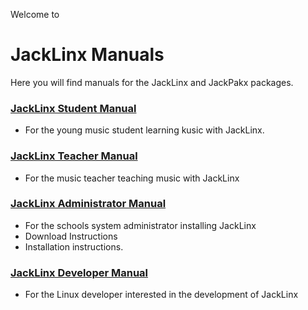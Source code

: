 Welcome to 
# JackLinx Manuals

Here you will find manuals for the JackLinx and JackPakx packages.

### [JackLinx Student Manual](https://github.com/felison/JackLinx-Manuals/blob/master/jacklinx-student-manual.md)
- For the young music student learning kusic with JackLinx.

### [JackLinx Teacher Manual](https://github.com/felison/JackLinx-Manuals/blob/master/jacklinx-teacher-manual.md)
- For the music teacher teaching music with JackLinx

### [JackLinx Administrator Manual](https://github.com/felison/JackLinx-Manuals/blob/master/jacklinx-admin-manual.md) 
- For the schools system administrator installing JackLinx
- Download Instructions
- Installation instructions.

### [JackLinx Developer Manual](https://github.com/felison/JackLinx-Manuals/blob/master/jacklinx-developer-manual.md)
- For the Linux developer interested in the development of JackLinx
